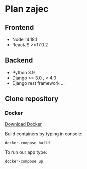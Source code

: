 # Plan zajec

## Frontend
- Node 14.18.1
- ReactJS >=17.0.2

## Backend
- Python 3.9
- Django >= 3.0 , < 4.0
- Django rest framework ...

## Clone repository
### Docker
[Download Docker](https://www.docker.com/get-started)

Build containers by typing in console:
```console
docker-compose build
```

To run our app type:
```console
docker-compose up
```